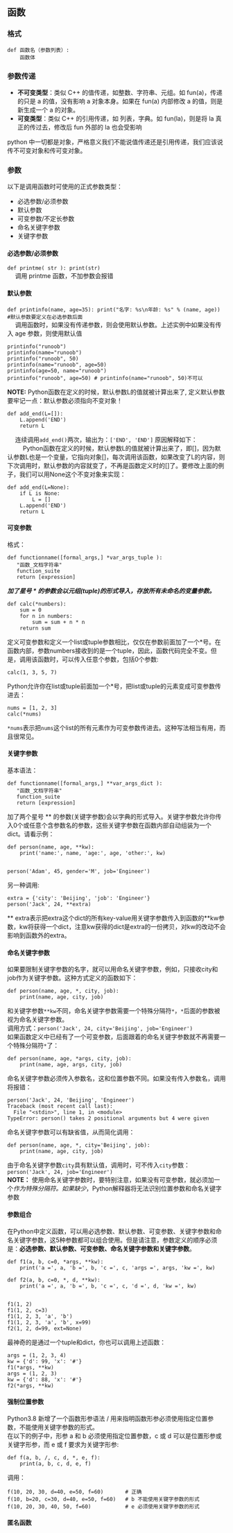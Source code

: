 ## 函数   
### 格式
```
def 函数名（参数列表）:
    函数体
```
### 参数传递
- **不可变类型**：类似 C++ 的值传递，如整数、字符串、元组。如 fun(a)，传递的只是 a 的值，没有影响 a 对象本身。如果在 fun(a) 内部修改 a 的值，则是新生成一个 a 的对象。
- **可变类型**：类似 C++ 的引用传递，如 列表，字典。如 fun(la)，则是将 la 真正的传过去，修改后 fun 外部的 la 也会受影响

python 中一切都是对象，严格意义我们不能说值传递还是引用传递，我们应该说传不可变对象和传可变对象。
### 参数
以下是调用函数时可使用的正式参数类型：
- 必选参数/必须参数
- 默认参数
- 可变参数/不定长参数
- 命名关键字参数
- 关键字参数

#### 必选参数/必须参数
`def printme( str ): print(str)`  
&emsp; 调用 printme 函数，不加参数会报错

#### 默认参数
`def printinfo(name, age=35): print("名字: %s\n年龄: %s" % (name, age)) #默认参数要定义在必选参数后面`  
&emsp; 调用函数时，如果没有传递参数，则会使用默认参数。上述实例中如果没有传入 age 参数，则使用默认值
```
printinfo("runoob")
printinfo(name="runoob")
printinfo("runoob", 50)
printinfo(name="runoob", age=50)
printinfo(age=50, name="runoob")
printinfo("runoob", age=50) # printinfo(name="runoob", 50)不可以
```
**NOTE:** Python函数在定义的时候，默认参数L的值就被计算出来了, 定义默认参数要牢记一点：默认参数必须指向不变对象！
```angular2html
def add_end(L=[]):
    L.append('END')
    return L
```
&emsp;  连续调用`add_end()`两次，输出为：`['END', 'END']` 原因解释如下：  
&emsp; &emsp; Python函数在定义的时候，默认参数L的值就被计算出来了，即[]，因为默认参数L也是一个变量，它指向对象[]，每次调用该函数，如果改变了L的内容，则下次调用时，默认参数的内容就变了，不再是函数定义时的[]了。要修改上面的例子，我们可以用None这个不变对象来实现：  
```
def add_end(L=None):
    if L is None:
        L = []
    L.append('END')
    return L
```

#### 可变参数
格式：
```angular2html
def functionname([formal_args,] *var_args_tuple ):
   "函数_文档字符串"
   function_suite
   return [expression]
```
***加了星号 * 的参数会以元组(tuple)的形式导入，存放所有未命名的变量参数。***
```
def calc(*numbers):
    sum = 0
    for n in numbers:
        sum = sum + n * n
    return sum
```
定义可变参数和定义一个list或tuple参数相比，仅仅在参数前面加了一个*号。在函数内部，参数numbers接收到的是一个tuple，因此，函数代码完全不变。但是，调用该函数时，可以传入任意个参数，包括0个参数:  
```
calc(1, 3, 5, 7)
```
Python允许你在list或tuple前面加一个*号，把list或tuple的元素变成可变参数传进去：  
```
nums = [1, 2, 3]
calc(*nums)
```
`*nums`表示把`nums`这个list的所有元素作为可变参数传进去。这种写法相当有用，而且很常见。  
#### 关键字参数
基本语法：
```angular2html
def functionname([formal_args,] **var_args_dict ):
   "函数_文档字符串"
   function_suite
   return [expression]
```
加了两个星号 ** 的参数(关键字参数)会以字典的形式导入。关键字参数允许你传入0个或任意个含参数名的参数，这些关键字参数在函数内部自动组装为一个dict。请看示例：

```
def person(name, age, **kw):
    print('name:', name, 'age:', age, 'other:', kw)


person('Adam', 45, gender='M', job='Engineer')
```
另一种调用:  
```
extra = {'city': 'Beijing', 'job': 'Engineer'}
person('Jack', 24, **extra)
```
 ** extra表示把extra这个dict的所有key-value用关键字参数传入到函数的**kw参数，kw将获得一个dict，注意kw获得的dict是extra的一份拷贝，对kw的改动不会影响到函数外的extra。
 
#### 命名关键字参数
如果要限制关键字参数的名字，就可以用命名关键字参数，例如，只接收city和job作为关键字参数。这种方式定义的函数如下：
```angular2html
def person(name, age, *, city, job):
    print(name, age, city, job)
```
和关键字参数`**kw`不同，命名关键字参数需要一个特殊分隔符`*`，`*`后面的参数被视为命名关键字参数。  
调用方式：`person('Jack', 24, city='Beijing', job='Engineer')`  
如果函数定义中已经有了一个可变参数，后面跟着的命名关键字参数就不再需要一个特殊分隔符`*`了：
```angular2html
def person(name, age, *args, city, job):
    print(name, age, args, city, job)
```
命名关键字参数必须传入参数名，这和位置参数不同。如果没有传入参数名，调用将报错：
```angular2html
person('Jack', 24, 'Beijing', 'Engineer')
Traceback (most recent call last):
  File "<stdin>", line 1, in <module>
TypeError: person() takes 2 positional arguments but 4 were given
```
命名关键字参数可以有缺省值，从而简化调用：
```angular2html
def person(name, age, *, city='Beijing', job):
    print(name, age, city, job)
```
由于命名关键字参数`city`具有默认值，调用时，可不传入`city`参数：`person('Jack', 24, job='Engineer')`  
**NOTE：** 使用命名关键字参数时，要特别注意，如果没有可变参数，就必须加一个*作为特殊分隔符。如果缺少*，Python解释器将无法识别位置参数和命名关键字参数

#### 参数组合
在Python中定义函数，可以用必选参数、默认参数、可变参数、关键字参数和命名关键字参数，这5种参数都可以组合使用。但是请注意，参数定义的顺序必须是：**必选参数、默认参数、可变参数、命名关键字参数和关键字参数**。
```angular2html
def f1(a, b, c=0, *args, **kw):
    print('a =', a, 'b =', b, 'c =', c, 'args =', args, 'kw =', kw)

def f2(a, b, c=0, *, d, **kw):
    print('a =', a, 'b =', b, 'c =', c, 'd =', d, 'kw =', kw)


f1(1, 2)
f1(1, 2, c=3)
f1(1, 2, 3, 'a', 'b')
f1(1, 2, 3, 'a', 'b', x=99)
f2(1, 2, d=99, ext=None)
```
最神奇的是通过一个tuple和dict，你也可以调用上述函数：
```angular2html
args = (1, 2, 3, 4)
kw = {'d': 99, 'x': '#'}
f1(*args, **kw)
args = (1, 2, 3)
kw = {'d': 88, 'x': '#'}
f2(*args, **kw)
```

#### 强制位置参数
Python3.8 新增了一个函数形参语法 / 用来指明函数形参必须使用指定位置参数，不能使用关键字参数的形式。  
在以下的例子中，形参 a 和 b 必须使用指定位置参数，c 或 d 可以是位置形参或关键字形参，而 e 或 f 要求为关键字形参:
```angular2html
def f(a, b, /, c, d, *, e, f):
    print(a, b, c, d, e, f)
```
调用：
```angular2html
f(10, 20, 30, d=40, e=50, f=60)       # 正确
f(10, b=20, c=30, d=40, e=50, f=60)   # b 不能使用关键字参数的形式
f(10, 20, 30, 40, 50, f=60)           # e 必须使用关键字参数的形式
```

#### 匿名函数